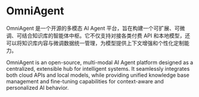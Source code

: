 # OmniAgent
OmniAgent 是一个开源的多模态 AI Agent 平台，旨在构建一个可扩展、可微调、可结合知识库的智能体中枢。它不仅支持对接各类付费 API 和本地模型，还可以将知识库内容与微调数据统一管理，为模型提供上下文增强和个性化定制能力。

OmniAgent is an open-source, multi-modal AI Agent platform designed as a centralized, extensible hub for intelligent systems. It seamlessly integrates both cloud APIs and local models, while providing unified knowledge base management and fine-tuning capabilities for context-aware and personalized AI behavior.
